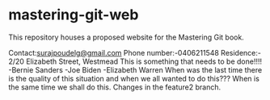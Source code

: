 # mastering-git-web

This repository houses a proposed website for the Mastering Git book.

Contact:surajpoudelg@gmail.com
Phone number:-0406211548
Residence:- 2/20 Elizabeth Street, Westmead
This is something that needs to be done!!!!
-Bernie Sanders
-Joe Biden
-Elizabeth Warren
When was the last time there is the quality of this situation and when we all wanted to do this???
When is the same time we shall do this.
Changes in the feature2 branch.

